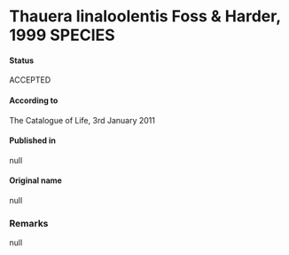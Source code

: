 # Thauera linaloolentis Foss & Harder, 1999 SPECIES

#### Status
ACCEPTED

#### According to
The Catalogue of Life, 3rd January 2011

#### Published in
null

#### Original name
null

### Remarks
null
